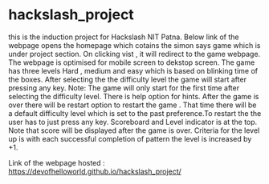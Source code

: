 # hackslash_project
this is the induction project for Hackslash NIT Patna.
Below link of the webpage opens the homepage which cotains the simon says game which is under project section.
On clicking vist , it will redirect to the game webpage. The webpage is optimised for mobile screen to dekstop screen.
The game has three levels Hard , medium and easy which is based on blinking time of the boxes. After selecting the the difficulty level the game will start after pressing any key.
Note: The game will only start for the first time after selecting the difficulty level.
There is help option for hints. 
After the game is over there will be restart option to restart the game . That time there will be a default difficulty level which is set to the past preference.To restart the the user has to just press any key.
Scoreboard and Level indicator is at the top. Note that score will be displayed after the game is over.
Criteria for the level up is with each successful completion of pattern the level is increased by +1.


Link of the webpage hosted : https://devofhelloworld.github.io/hackslash_project/
